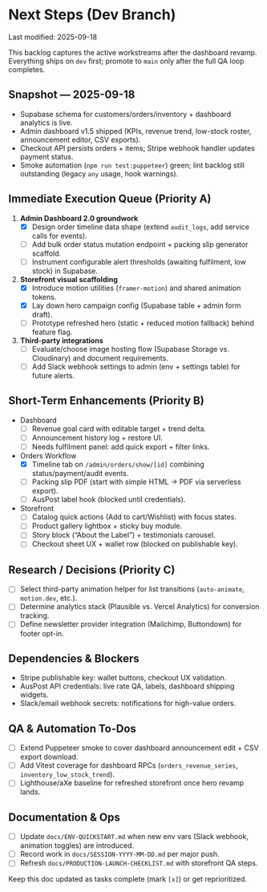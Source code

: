 # Next Steps (Dev Branch)

Last modified: 2025-09-18

This backlog captures the active workstreams after the dashboard revamp. Everything ships on `dev` first; promote to `main` only after the full QA loop completes.

## Snapshot — 2025-09-18
- Supabase schema for customers/orders/inventory + dashboard analytics is live.
- Admin dashboard v1.5 shipped (KPIs, revenue trend, low-stock roster, announcement editor, CSV exports).
- Checkout API persists orders + items; Stripe webhook handler updates payment status.
- Smoke automation (`npm run test:puppeteer`) green; lint backlog still outstanding (legacy `any` usage, hook warnings).

## Immediate Execution Queue (Priority A)
1. **Admin Dashboard 2.0 groundwork**
   - [x] Design order timeline data shape (extend `audit_logs`, add service calls for events).
   - [ ] Add bulk order status mutation endpoint + packing slip generator scaffold.
   - [ ] Instrument configurable alert thresholds (awaiting fulfilment, low stock) in Supabase.
2. **Storefront visual scaffolding**
   - [x] Introduce motion utilities (`framer-motion`) and shared animation tokens.
   - [x] Lay down hero campaign config (Supabase table + admin form draft).
   - [ ] Prototype refreshed hero (static + reduced motion fallback) behind feature flag.
3. **Third-party integrations**
   - [ ] Evaluate/choose image hosting flow (Supabase Storage vs. Cloudinary) and document requirements.
   - [ ] Add Slack webhook settings to admin (env + settings table) for future alerts.

## Short-Term Enhancements (Priority B)
- Dashboard
  - [ ] Revenue goal card with editable target + trend delta.
  - [ ] Announcement history log + restore UI.
  - [ ] Needs fulfilment panel: add quick export + filter links.
- Orders Workflow
  - [x] Timeline tab on `/admin/orders/show/[id]` combining status/payment/audit events.
  - [ ] Packing slip PDF (start with simple HTML → PDF via serverless export).
  - [ ] AusPost label hook (blocked until credentials).
- Storefront
  - [ ] Catalog quick actions (Add to cart/Wishlist) with focus states.
  - [ ] Product gallery lightbox + sticky buy module.
  - [ ] Story block (“About the Label”) + testimonials carousel.
  - [ ] Checkout sheet UX + wallet row (blocked on publishable key).

## Research / Decisions (Priority C)
- [ ] Select third-party animation helper for list transitions (`auto-animate`, `motion.dev`, etc.).
- [ ] Determine analytics stack (Plausible vs. Vercel Analytics) for conversion tracking.
- [ ] Define newsletter provider integration (Mailchimp, Buttondown) for footer opt-in.

## Dependencies & Blockers
- Stripe publishable key: wallet buttons, checkout UX validation.
- AusPost API credentials: live rate QA, labels, dashboard shipping widgets.
- Slack/email webhook secrets: notifications for high-value orders.

## QA & Automation To-Dos
- [ ] Extend Puppeteer smoke to cover dashboard announcement edit + CSV export download.
- [ ] Add Vitest coverage for dashboard RPCs (`orders_revenue_series`, `inventory_low_stock_trend`).
- [ ] Lighthouse/aXe baseline for refreshed storefront once hero revamp lands.

## Documentation & Ops
- [ ] Update `docs/ENV-QUICKSTART.md` when new env vars (Slack webhook, animation toggles) are introduced.
- [ ] Record work in `docs/SESSION-YYYY-MM-DD.md` per major push.
- [ ] Refresh `docs/PRODUCTION-LAUNCH-CHECKLIST.md` with storefront QA steps.

Keep this doc updated as tasks complete (mark `[x]`) or get reprioritized.
